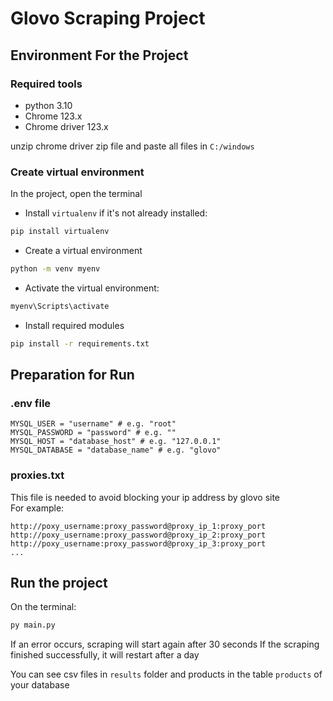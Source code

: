 # Glovo Scraping Project

## Environment For the Project

### Required tools

- python 3.10
- Chrome 123.x
- Chrome driver 123.x  

unzip chrome driver zip file and paste all files in `C:/windows`

### Create virtual environment

In the project, open the terminal

- Install `virtualenv` if it's not already installed:
```bash
pip install virtualenv
```
- Create a virtual environment
```bash
python -m venv myenv
```
- Activate the virtual environment:
```bash
myenv\Scripts\activate
```
- Install required modules
```bash
pip install -r requirements.txt
```

## Preparation for Run

### .env file

```
MYSQL_USER = "username" # e.g. "root"
MYSQL_PASSWORD = "password" # e.g. ""
MYSQL_HOST = "database_host" # e.g. "127.0.0.1"
MYSQL_DATABASE = "database_name" # e.g. "glovo"
```

### proxies.txt

This file is needed to avoid blocking your ip address by glovo site  
For example:
```
http://poxy_username:proxy_password@proxy_ip_1:proxy_port
http://poxy_username:proxy_password@proxy_ip_2:proxy_port
http://poxy_username:proxy_password@proxy_ip_3:proxy_port
...
```

## Run the project
On the terminal:
```cmd
py main.py
```
If an error occurs, scraping will start again after 30 seconds
If the scraping finished successfully, it will restart after a day

You can see csv files in `results` folder and products in the table `products` of your database